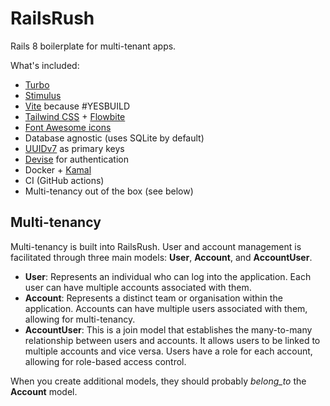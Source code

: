 # RailsRush

Rails 8 boilerplate for multi-tenant apps.

What's included:

* [Turbo](https://turbo.hotwired.dev/)
* [Stimulus](https://stimulus.hotwired.dev/)
* [Vite](https://vitejs.dev/) because #YESBUILD
* [Tailwind CSS](https://tailwindcss.com/) + [Flowbite](https://flowbite.com/)
* [Font Awesome icons](https://fontawesome.com/v6/search?o=r&m=free&s=solid)
* Database agnostic (uses SQLite by default)
* [UUIDv7](https://buildkite.com/resources/blog/goodbye-integers-hello-uuids/) as primary keys
* [Devise](https://github.com/heartcombo/devise) for authentication
* Docker + [Kamal](https://kamal-deploy.org/)
* CI (GitHub actions)
* Multi-tenancy out of the box (see below)

## Multi-tenancy

Multi-tenancy is built into RailsRush. User and account management is facilitated through three main models: __User__, __Account__, and __AccountUser__.

* __User__: Represents an individual who can log into the application. Each user can have multiple accounts associated with them.
* __Account__: Represents a distinct team or organisation within the application. Accounts can have multiple users associated with them, allowing for multi-tenancy.
* __AccountUser__: This is a join model that establishes the many-to-many relationship between users and accounts. It allows users to be linked to multiple accounts and vice versa. Users have a role for each account, allowing for role-based access control.

When you create additional models, they should probably _belong_to_ the __Account__ model.
